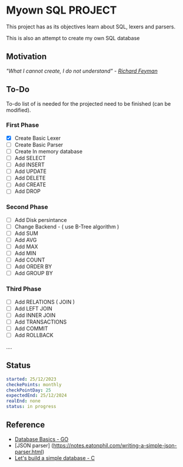 # Myown SQL PROJECT

This project has as its objectives learn about SQL, lexers and parsers.

This is also an attempt to create my own SQL database

## Motivation

_"What I cannot create, I do not understand" - [Richard Feyman](https://en.m.wikiquote.org/wiki/Richard_Feynman)_

## To-Do

To-do list of is needed for the projected need to be finished (can be modified).

### First Phase

- [x] Create Basic Lexer
- [ ] Create Basic Parser
- [ ] Create In memory database
- [ ] Add SELECT
- [ ] Add INSERT
- [ ] Add UPDATE
- [ ] Add DELETE
- [ ] Add CREATE
- [ ] Add DROP

### Second Phase

- [ ] Add Disk persintance
- [ ] Change Backend - ( use B-Tree algorithm )
- [ ] Add SUM
- [ ] Add AVG
- [ ] Add MAX
- [ ] Add MIN
- [ ] Add COUNT
- [ ] Add ORDER BY
- [ ] Add GROUP BY

### Third Phase

- [ ] Add RELATIONS ( JOIN )
- [ ] Add LEFT JOIN
- [ ] Add INNER JOIN
- [ ] Add TRANSACTIONS
- [ ] Add COMMIT
- [ ] Add ROLLBACK

....

## Status

```yaml
started: 25/12/2023
checkePoints: monthly
checkPointDay: 25
expectedEnd: 25/12/2024
realEnd: none
status: in progress
```

## Reference

- [Database Basics - GO](https://notes.eatonphil.com/database-basics.html)
- [JSON parser] (https://notes.eatonphil.com/writing-a-simple-json-parser.html)
- [Let's build a simple database - C](https://cstack.github.io/db_tutorial/)
